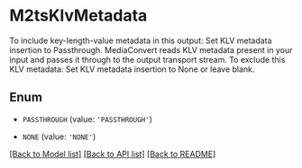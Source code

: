 # M2tsKlvMetadata

To include key-length-value metadata in this output: Set KLV metadata insertion to Passthrough. MediaConvert reads KLV metadata present in your input and passes it through to the output transport stream. To exclude this KLV metadata: Set KLV metadata insertion to None or leave blank.

## Enum

* `PASSTHROUGH` (value: `'PASSTHROUGH'`)

* `NONE` (value: `'NONE'`)

[[Back to Model list]](../README.md#documentation-for-models) [[Back to API list]](../README.md#documentation-for-api-endpoints) [[Back to README]](../README.md)


